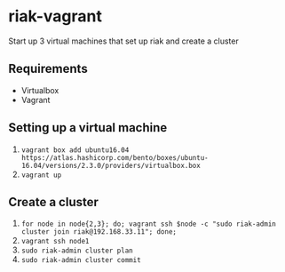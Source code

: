 # riak-vagrant

Start up 3 virtual machines that set up riak and create a cluster

## Requirements

- Virtualbox
- Vagrant

## Setting up a virtual machine

1. `vagrant box add ubuntu16.04 https://atlas.hashicorp.com/bento/boxes/ubuntu-16.04/versions/2.3.0/providers/virtualbox.box`
2. `vagrant up`

## Create a cluster

1. `for node in node{2,3}; do; vagrant ssh $node -c "sudo riak-admin cluster join riak@192.168.33.11"; done;`
2. `vagrant ssh node1`
3. `sudo riak-admin cluster plan`
4. `sudo riak-admin cluster commit`
